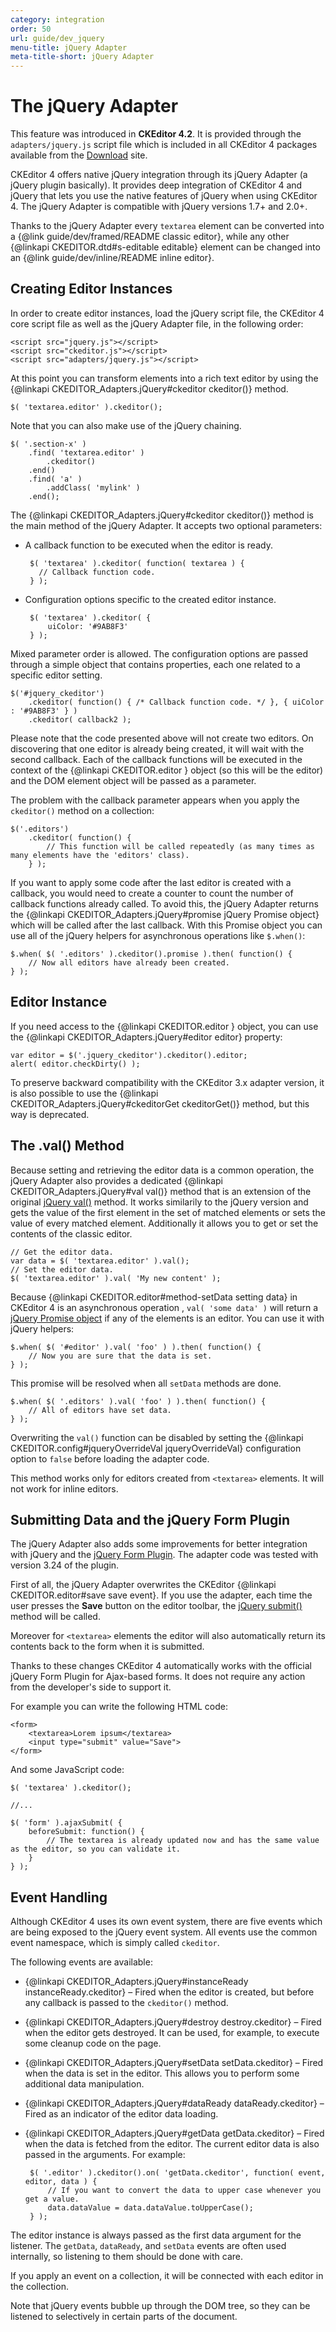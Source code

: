 ```yaml
---
category: integration
order: 50
url: guide/dev_jquery
menu-title: jQuery Adapter
meta-title-short: jQuery Adapter
---
```

<!--
Copyright (c) 2003-2021, CKSource - Frederico Knabben. All rights reserved.
For licensing, see LICENSE.md.
-->

# The jQuery Adapter

<info-box info="">
	This feature was introduced in <strong>CKEditor 4.2</strong>. It is provided through the <code>adapters/jquery.js</code> script file which is included in all CKEditor 4 packages available from the <a href="https://ckeditor.com/ckeditor-4/download/">Download</a> site.
</info-box>

CKEditor 4 offers native jQuery integration through its jQuery Adapter (a jQuery plugin basically). It provides deep integration of CKEditor 4 and jQuery that lets you use the native features of jQuery when using CKEditor 4. The jQuery Adapter is compatible with jQuery versions 1.7+ and 2.0+.

Thanks to the jQuery Adapter every `textarea` element can be converted into a {@link guide/dev/framed/README classic editor}, while  any other {@linkapi CKEDITOR.dtd#s-editable editable} element can be changed into an {@link guide/dev/inline/README inline editor}.


## Creating Editor Instances

In order to create editor instances, load the jQuery script file, the CKEditor 4 core script file as well as the jQuery Adapter file, in the following order:

	<script src="jquery.js"></script>
	<script src="ckeditor.js"></script>
	<script src="adapters/jquery.js"></script>

At this point you can transform elements into a rich text editor by using the {@linkapi CKEDITOR_Adapters.jQuery#ckeditor ckeditor()} method.

	$( 'textarea.editor' ).ckeditor();

Note that you can also make use of the jQuery chaining.

	$( '.section-x' )
		.find( 'textarea.editor' )
			.ckeditor()
		.end()
		.find( 'a' )
			.addClass( 'mylink' )
		.end();

The {@linkapi CKEDITOR_Adapters.jQuery#ckeditor ckeditor()} method is the main method of the jQuery Adapter. It accepts two optional parameters:

 * A callback function to be executed when the editor is ready.

		$( 'textarea' ).ckeditor( function( textarea ) {
		  // Callback function code.
		} );

 * Configuration options specific to the created editor instance.

		$( 'textarea' ).ckeditor( {
			uiColor: '#9AB8F3'
		} );

Mixed parameter order is allowed. The configuration options are passed through a simple object that contains properties, each one related to a specific editor setting.

	$('#jquery_ckeditor')
		.ckeditor( function() { /* Callback function code. */ }, { uiColor : '#9AB8F3' } )
		.ckeditor( callback2 );

Please note that the code presented above will not create two editors. On discovering that one editor is already being created, it will wait with the second callback. Each of the callback functions will be executed in the context of the {@linkapi CKEDITOR.editor } object (so this will be the editor) and the DOM element object will be passed as a parameter.

The problem with the callback parameter appears when you apply the `ckeditor()` method on a collection:

	$('.editors')
		.ckeditor( function() {
			// This function will be called repeatedly (as many times as many elements have the 'editors' class).
		} );

If you want to apply some code after the last editor is created with a callback, you would need to create a counter to count the number of callback functions already called. To avoid this, the jQuery Adapter returns the {@linkapi CKEDITOR_Adapters.jQuery#promise jQuery Promise object} which will be called after the last callback. With this Promise object you can use all of the jQuery helpers for asynchronous operations like `$.when()`:

	$.when( $( '.editors' ).ckeditor().promise ).then( function() {
		// Now all editors have already been created.
	} );

## Editor Instance

If you need access to the {@linkapi CKEDITOR.editor } object, you can use the {@linkapi CKEDITOR_Adapters.jQuery#editor editor} property:

	var editor = $('.jquery_ckeditor').ckeditor().editor;
	alert( editor.checkDirty() );

To preserve backward compatibility with the CKEditor 3.x adapter version, it is also possible to use the {@linkapi CKEDITOR_Adapters.jQuery#ckeditorGet ckeditorGet()} method, but this way is deprecated.

## The .val() Method

Because setting and retrieving the editor data is a common operation, the jQuery Adapter also provides a dedicated {@linkapi CKEDITOR_Adapters.jQuery#val val()} method that is an extension of the original [jQuery val()](http://api.jquery.com/val/) method. It works similarily to the jQuery version and gets the value of the first element in the set of matched elements or sets the value of every matched element. Additionally it allows you to get or set the contents of the classic editor.

	// Get the editor data.
	var data = $( 'textarea.editor' ).val();
	// Set the editor data.
	$( 'textarea.editor' ).val( 'My new content' );

Because {@linkapi CKEDITOR.editor#method-setData setting data} in CKEditor 4 is an asynchronous operation , `val( 'some data' )` will return a [jQuery Promise object](http://api.jquery.com/promise/) if any of the elements is an editor. You can use it with jQuery helpers:

	$.when( $( '#editor' ).val( 'foo' ) ).then( function() {
		// Now you are sure that the data is set.
	} );

This promise will be resolved when all `setData` methods are done.

	$.when( $( '.editors' ).val( 'foo' ) ).then( function() {
		// All of editors have set data.
	} );

Overwriting the `val()` function can be disabled by setting the {@linkapi CKEDITOR.config#jqueryOverrideVal jqueryOverrideVal} configuration option to `false` before loading the adapter code.

This method works only for editors created from `<textarea>` elements. It will not work for inline editors.


## Submitting Data and the jQuery Form Plugin

The jQuery Adapter also adds some improvements for better integration with jQuery and the [jQuery Form Plugin](http://www.malsup.com/jquery/form/). The adapter code was tested with version 3.24 of the plugin.

First of all, the jQuery Adapter overwrites the CKEditor {@linkapi CKEDITOR.editor#save save event}. If you use the adapter, each time the user presses the **Save** button on the editor toolbar, the [jQuery submit()](http://api.jquery.com/submit/) method will be called.

Moreover for `<textarea>` elements the editor will also automatically return its contents back to the form when it is submitted.

Thanks to these changes CKEditor 4 automatically works with the official jQuery Form Plugin for Ajax-based forms. It does not require any action from the developer's side to support it.

For example you can write the following HTML code:

	<form>
		<textarea>Lorem ipsum</textarea>
		<input type="submit" value="Save">
	</form>

And some JavaScript code:

	$( 'textarea' ).ckeditor();

	//...

	$( 'form' ).ajaxSubmit( {
		beforeSubmit: function() {
			// The textarea is already updated now and has the same value as the editor, so you can validate it.
		}
	} );


## Event Handling

Although CKEditor 4 uses its own event system, there are five events which are being exposed to the jQuery event system. All events use the common event namespace, which is simply called `ckeditor`.

The following events are available:

 * {@linkapi CKEDITOR_Adapters.jQuery#instanceReady instanceReady.ckeditor} &ndash; Fired when the editor is created, but before any callback is passed to the `ckeditor()` method.
 * {@linkapi CKEDITOR_Adapters.jQuery#destroy destroy.ckeditor} &ndash; Fired when the editor gets destroyed. It can be used, for example, to execute some cleanup code on the page.
 * {@linkapi CKEDITOR_Adapters.jQuery#setData setData.ckeditor} &ndash; Fired when the data is set in the editor. This allows you to perform some additional data manipulation.
 * {@linkapi CKEDITOR_Adapters.jQuery#dataReady dataReady.ckeditor} &ndash; Fired as an indicator of the editor data loading.
 * {@linkapi CKEDITOR_Adapters.jQuery#getData getData.ckeditor} &ndash; Fired when the data is fetched from the editor. The current editor data is also passed in the arguments. For example:

		$( '.editor' ).ckeditor().on( 'getData.ckeditor', function( event, editor, data ) {
			// If you want to convert the data to upper case whenever you get a value.
			data.dataValue = data.dataValue.toUpperCase();
		} );

The editor instance is always passed as the first data argument for the listener. The `getData`, `dataReady`, and `setData` events are often used internally, so listening to them should be done with care.

If you apply an event on a collection, it will be connected with each editor in the collection.

Note that jQuery events bubble up through the DOM tree, so they can be listened to selectively in certain parts of the document.
